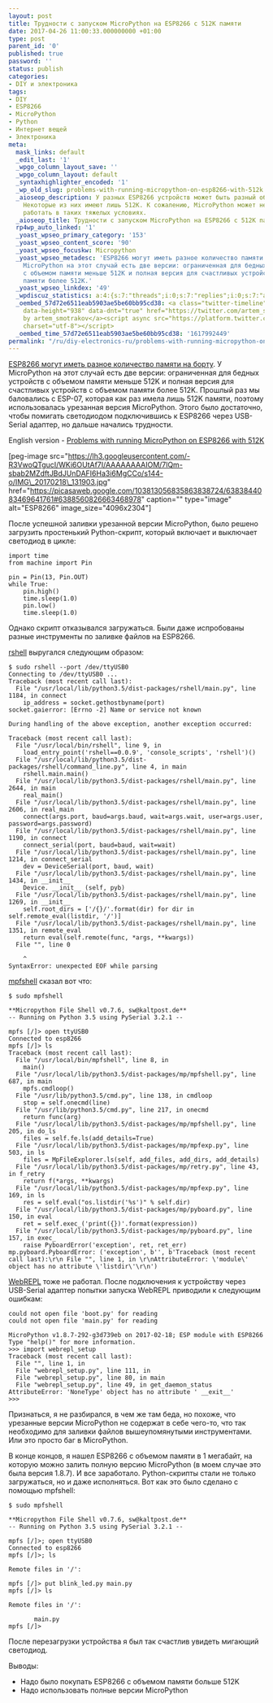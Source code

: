 ```yaml
---
layout: post
title: Трудности с запуском MicroPython на ESP8266 с 512K памяти
date: 2017-04-26 11:00:33.000000000 +01:00
type: post
parent_id: '0'
published: true
password: ''
status: publish
categories:
- DIY и электроника
tags:
- DIY
- ESP8266
- MicroPython
- Python
- Интернет вещей
- Электроника
meta:
  mask_links: default
  _edit_last: '1'
  _wpgo_column_layout_save: ''
  _wpgo_column_layout: default
  _syntaxhighlighter_encoded: '1'
  _wp_old_slug: problems-with-running-micropython-on-esp8266-with-512k
  _aioseop_description: У разных ESP8266 устройств может быть разный объем памяти.
    Некоторые из них имеют лишь 512K. К сожалению, MicroPython может не очень хорошо
    работать в таких тяжелых условиях.
  _aioseop_title: Трудности с запуском MicroPython на ESP8266 с 512K памяти
  rp4wp_auto_linked: '1'
  _yoast_wpseo_primary_category: '153'
  _yoast_wpseo_content_score: '90'
  _yoast_wpseo_focuskw: Micropython
  _yoast_wpseo_metadesc: 'ESP8266 могут иметь разное количество памяти на борту. У
    MicroPython на этот случай есть две версии: ограниченная для бедных устройств
    с объемом памяти меньше 512K и полная версия для счастливых устройств с объемом
    памяти более 512K.'
  _yoast_wpseo_linkdex: '49'
  _wpdiscuz_statistics: a:4:{s:7:"threads";i:0;s:7:"replies";i:0;s:7:"authors";i:0;s:14:"recent_authors";a:0:{}}
  _oembed_57d72e6511eab5903ae5be60bb95cd38: <a class="twitter-timeline" data-width="625"
    data-height="938" data-dnt="true" href="https://twitter.com/artem_smotrakov?ref_src=twsrc%5Etfw">Tweets
    by artem_smotrakov</a><script async src="https://platform.twitter.com/widgets.js"
    charset="utf-8"></script>
  _oembed_time_57d72e6511eab5903ae5be60bb95cd38: '1617992449'
permalink: "/ru/diy-electronics-ru/problems-with-running-micropython-on-esp8266-with-512k-2.html"
---
```

[ESP8266 могут иметь разное количество памяти на борту](/fun-ru/diy-electronics-ru/how-to-run-micropython-on-esp8266.html). У MicroPython на этот случай есть две версии: ограниченная для бедных устройств с объемом памяти меньше 512K и полная версия для счастливых устройств с объемом памяти более 512K. Прошлый раз мы баловались с&nbsp;ESP-07, которая как раз имела лишь 512K памяти, поэтому использовалась урезанная версия MicroPython. Этого было достаточно, чтобы помигать светодиодом подключившись к ESP8266 через USB-Serial адаптер, но дальше начались трудности.

English version -&nbsp;[Problems with running MicroPython on ESP8266 with 512K](/fun/diy-electronics/problems-with-running-micropython-on-esp8266-with-512k.html)

[peg-image src="https://lh3.googleusercontent.com/-R3VwoQTgucI/WKi6OUtAf7I/AAAAAAAAIOM/7lQm-sbab2MZdftJBdJUnDAFI6Ha3i6MgCCo/s144-o/IMG\_20170218\_131903.jpg" href="https://picasaweb.google.com/103813056835863838724/6383844083469641761#6388560826663468978" caption="" type="image" alt="ESP8266" image\_size="4096x2304"]

<!--more-->

После успешной заливки урезанной версии MicroPython, было решено загрузить простенький Python-скрипт, который включает и выключает светодиод в цикле:

```
import time
from machine import Pin

pin = Pin(13, Pin.OUT)
while True:
    pin.high()
    time.sleep(1.0)
    pin.low()
    time.sleep(1.0)
```

Однако скрипт отказывался загружаться. Были даже испробованы разные инструменты по заливке файлов на ESP8266.

[rshell](https://github.com/dhylands/rshell)&nbsp;выругался следующим образом:

```
$ sudo rshell --port /dev/ttyUSB0 
Connecting to /dev/ttyUSB0 ...
Traceback (most recent call last):
  File "/usr/local/lib/python3.5/dist-packages/rshell/main.py", line 1184, in connect
    ip_address = socket.gethostbyname(port)
socket.gaierror: [Errno -2] Name or service not known

During handling of the above exception, another exception occurred:

Traceback (most recent call last):
  File "/usr/local/bin/rshell", line 9, in 
    load_entry_point('rshell==0.0.9', 'console_scripts', 'rshell')()
  File "/usr/local/lib/python3.5/dist-packages/rshell/command_line.py", line 4, in main
    rshell.main.main()
  File "/usr/local/lib/python3.5/dist-packages/rshell/main.py", line 2644, in main
    real_main()
  File "/usr/local/lib/python3.5/dist-packages/rshell/main.py", line 2606, in real_main
    connect(args.port, baud=args.baud, wait=args.wait, user=args.user, password=args.password)
  File "/usr/local/lib/python3.5/dist-packages/rshell/main.py", line 1190, in connect
    connect_serial(port, baud=baud, wait=wait)
  File "/usr/local/lib/python3.5/dist-packages/rshell/main.py", line 1214, in connect_serial
    dev = DeviceSerial(port, baud, wait)
  File "/usr/local/lib/python3.5/dist-packages/rshell/main.py", line 1434, in __init__
    Device. __init__ (self, pyb)
  File "/usr/local/lib/python3.5/dist-packages/rshell/main.py", line 1269, in __init__
    self.root_dirs = ['/{}/'.format(dir) for dir in self.remote_eval(listdir, '/')]
  File "/usr/local/lib/python3.5/dist-packages/rshell/main.py", line 1351, in remote_eval
    return eval(self.remote(func, *args, **kwargs))
  File "", line 0
    
    ^
SyntaxError: unexpected EOF while parsing
```

[mpfshell](https://github.com/wendlers/mpfshell)&nbsp;сказал вот что:

```
$ sudo mpfshell

**Micropython File Shell v0.7.6, sw@kaltpost.de** 
-- Running on Python 3.5 using PySerial 3.2.1 --

mpfs [/]> open ttyUSB0
Connected to esp8266
mpfs [/]> ls
Traceback (most recent call last):
  File "/usr/local/bin/mpfshell", line 8, in 
    main()
  File "/usr/local/lib/python3.5/dist-packages/mp/mpfshell.py", line 687, in main
    mpfs.cmdloop()
  File "/usr/lib/python3.5/cmd.py", line 138, in cmdloop
    stop = self.onecmd(line)
  File "/usr/lib/python3.5/cmd.py", line 217, in onecmd
    return func(arg)
  File "/usr/local/lib/python3.5/dist-packages/mp/mpfshell.py", line 205, in do_ls
    files = self.fe.ls(add_details=True)
  File "/usr/local/lib/python3.5/dist-packages/mp/mpfexp.py", line 503, in ls
    files = MpFileExplorer.ls(self, add_files, add_dirs, add_details)
  File "/usr/local/lib/python3.5/dist-packages/mp/retry.py", line 43, in f_retry
    return f(*args, **kwargs)
  File "/usr/local/lib/python3.5/dist-packages/mp/mpfexp.py", line 169, in ls
    res = self.eval("os.listdir('%s')" % self.dir)
  File "/usr/local/lib/python3.5/dist-packages/mp/pyboard.py", line 150, in eval
    ret = self.exec_('print({})'.format(expression))
  File "/usr/local/lib/python3.5/dist-packages/mp/pyboard.py", line 157, in exec_
    raise PyboardError('exception', ret, ret_err)
mp.pyboard.PyboardError: ('exception', b'', b'Traceback (most recent call last):\r\n File "", line 1, in \r\nAttributeError: \'module\' object has no attribute \'listdir\'\r\n')
```

[WebREPL](https://github.com/micropython/webrepl)&nbsp;тоже не работал. После подключения к устройству через USB-Serial адаптер попытки запуска WebREPL приводили к следующим ошибкам:

```
could not open file 'boot.py' for reading
could not open file 'main.py' for reading

MicroPython v1.8.7-292-g3d739eb on 2017-02-18; ESP module with ESP8266
Type "help()" for more information.
>>> import webrepl_setup
Traceback (most recent call last):
  File "", line 1, in 
  File "webrepl_setup.py", line 111, in 
  File "webrepl_setup.py", line 80, in main
  File "webrepl_setup.py", line 49, in get_daemon_status
AttributeError: 'NoneType' object has no attribute ' __exit__'
>>>
```

Признаться, я не разбирался, в чем же там беда, но похоже, что урезанные версии MicroPython не содержат в себе чего-то, что так необходимо для заливки файлов вышеупомянутыми инструментами. Или это просто баг в MicroPython.

В конце концов, я нашел ESP8266 с объемом памяти в 1 мегабайт, на которую можно залить полную версию MicroPython (в моем случае это была версия 1.8.7). И все заработало. Python-скрипты&nbsp;стали не только загружаться, но и даже исполняться. Вот как это было сделано с помощью&nbsp;mpfshell:

```
$ sudo mpfshell

**Micropython File Shell v0.7.6, sw@kaltpost.de** 
-- Running on Python 3.5 using PySerial 3.2.1 --

mpfs [/]>; open ttyUSB0
Connected to esp8266
mpfs [/]>; ls

Remote files in '/':

mpfs [/]> put blink_led.py main.py
mpfs [/]> ls

Remote files in '/':

       main.py
mpfs [/]>
```

После перезагрузки устройства я был так счастлив увидеть мигающий светодиод.

Выводы:

- Надо было покупать ESP8266&nbsp;с объемом памяти больше 512K
- Надо использовать полные версии MicroPython
